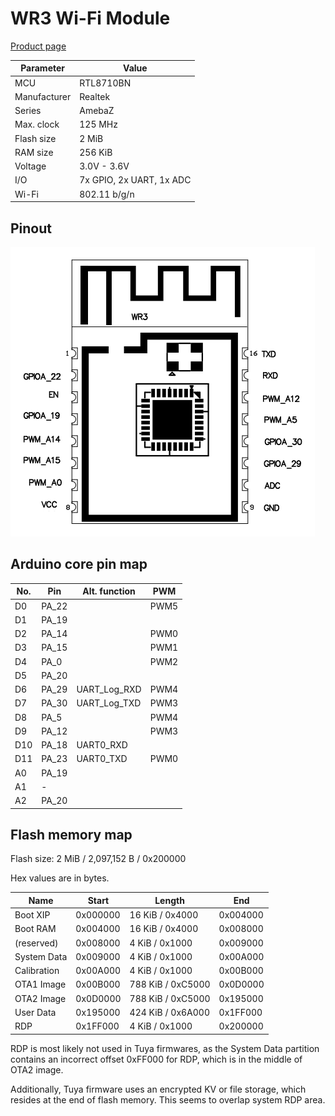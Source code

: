# WR3 Wi-Fi Module

[Product page](https://developer.tuya.com/en/docs/iot/wifiwr1module?id=K9605tc0k90t3)

Parameter    | Value
-------------|-------------------------
MCU          | RTL8710BN
Manufacturer | Realtek
Series       | AmebaZ
Max. clock   | 125 MHz
Flash size   | 2 MiB
RAM size     | 256 KiB
Voltage      | 3.0V - 3.6V
I/O          | 7x GPIO, 2x UART, 1x ADC
Wi-Fi        | 802.11 b/g/n

## Pinout

![image](pinout.png)

## Arduino core pin map

No. | Pin   | Alt. function | PWM
----|-------|---------------|-----
D0  | PA_22 |               | PWM5
D1  | PA_19 |               |
D2  | PA_14 |               | PWM0
D3  | PA_15 |               | PWM1
D4  | PA_0  |               | PWM2
D5  | PA_20 |               |
D6  | PA_29 | UART_Log_RXD  | PWM4
D7  | PA_30 | UART_Log_TXD  | PWM3
D8  | PA_5  |               | PWM4
D9  | PA_12 |               | PWM3
D10 | PA_18 | UART0_RXD     |
D11 | PA_23 | UART0_TXD     | PWM0
A0  | PA_19 |               |
A1  | -     |               |
A2  | PA_20 |               |

## Flash memory map

Flash size: 2 MiB / 2,097,152 B / 0x200000

Hex values are in bytes.

Name        | Start    | Length            | End
------------|----------|-------------------|---------
Boot XIP    | 0x000000 | 16 KiB / 0x4000   | 0x004000
Boot RAM    | 0x004000 | 16 KiB / 0x4000   | 0x008000
(reserved)  | 0x008000 | 4 KiB / 0x1000    | 0x009000
System Data | 0x009000 | 4 KiB / 0x1000    | 0x00A000
Calibration | 0x00A000 | 4 KiB / 0x1000    | 0x00B000
OTA1 Image  | 0x00B000 | 788 KiB / 0xC5000 | 0x0D0000
OTA2 Image  | 0x0D0000 | 788 KiB / 0xC5000 | 0x195000
User Data   | 0x195000 | 424 KiB / 0x6A000 | 0x1FF000
RDP         | 0x1FF000 | 4 KiB / 0x1000    | 0x200000

RDP is most likely not used in Tuya firmwares, as the System Data partition contains
an incorrect offset 0xFF000 for RDP, which is in the middle of OTA2 image.

Additionally, Tuya firmware uses an encrypted KV or file storage, which resides at the end of flash memory. This seems to overlap system RDP area.
